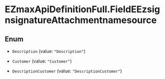 # EZmaxApiDefinitionFull.FieldEEzsignsignatureAttachmentnamesource

## Enum


* `Description` (value: `"Description"`)

* `Customer` (value: `"Customer"`)

* `DescriptionCustomer` (value: `"DescriptionCustomer"`)


